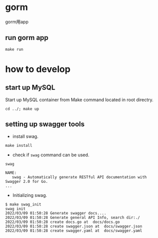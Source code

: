 # gorm
gorm用app
## run gorm app
```
make run
```


# how to develop

## start up MySQL
Start up MySQL container from Make command located in root directry.
```
cd ../; make up
```

## setting up swagger tools
- install swag.
```
make install
```

- check if `swag` command can be used.
```
swag

NAME:
   swag - Automatically generate RESTful API documentation with Swagger 2.0 for Go.
...
```

- Initializing swag.
```
$ make swag_init
swag init
2022/03/09 01:50:28 Generate swagger docs....
2022/03/09 01:50:28 Generate general API Info, search dir:./
2022/03/09 01:50:28 create docs.go at  docs/docs.go
2022/03/09 01:50:28 create swagger.json at  docs/swagger.json
2022/03/09 01:50:28 create swagger.yaml at  docs/swagger.yaml

```